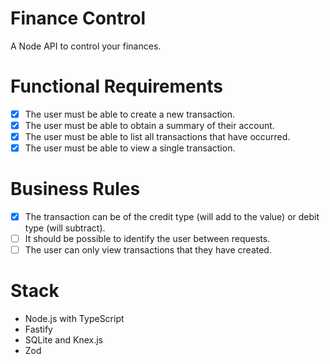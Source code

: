# Finance Control

A Node API to control your finances.

# Functional Requirements

- [x] The user must be able to create a new transaction.
- [x] The user must be able to obtain a summary of their account.
- [x] The user must be able to list all transactions that have occurred.
- [x] The user must be able to view a single transaction.

# Business Rules

- [x] The transaction can be of the credit type (will add to the value) or debit type (will subtract).
- [ ] It should be possible to identify the user between requests.
- [ ] The user can only view transactions that they have created.

# Stack

- Node.js with TypeScript
- Fastify
- SQLite and Knex.js
- Zod

